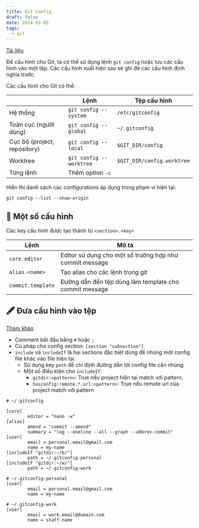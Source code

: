```yaml
---
title: Git Config
draft: false
date: 2024-03-05
tags:
  - git
---
```


[Tài liệu](https://git-scm.com/docs/git-config)

Để cấu hình cho Git, ta có thể sử dụng lệnh `git config` hoặc lưu các cấu hình vào một tệp. Các cấu hình xuất hiện sau sẽ ghi đè các cấu hình định nghĩa trước.

Các cấu hình cho Git có thể:

|                              | Lệnh                    | Tệp cấu hình               |
| ---------------------------- | ----------------------- | -------------------------- |
| Hệ thống                     | `git config --system`   | `/etc/gitconfig`           |
| Toàn cục (người dùng)        | `git config --global`   | `~/.gitconfig`             |
| Cục bộ (project, repository) | `git config --local`    | `$GIT_DIR/config`          |
| Worktree                     | `git config --worktree` | `$GIT_DIR/config.worktree` |
| Từng lệnh                    | Thêm option `-c`        |                            |

Hiển thị danh sách các configurations áp dụng trong phạm vi hiện tại:

```git
git config --list --show-origin
```

## 📌 Một số cấu hình

Các key cấu hình được tạo thành từ `<section>.<key>`

| Lệnh              | Mô tả                                                   |
| ----------------- | ------------------------------------------------------- |
| `core.editor`     | Editor sử dụng cho một số trường hợp như commit message |
| `alias.<name>`    | Tạo alias cho các lệnh trong git                        |
| `commit.template` | Đường dẫn đến tệp dùng làm template cho commit message  |

## 🖋 Đưa cấu hình vào tệp

[Tham khảo](https://git-scm.com/docs/git-config#_syntax)

- Comment bắt đầu bằng `#` hoặc `;`
- Cú pháp cho config section: `[section "subsection"]`
- `include` và `includeIf` là hai sections đặc biệt dùng để nhúng một config file khác vào file hiện tại.
  - Sử dụng key `path` để chỉ định đường dẫn tới config file cần nhúng.
  - Một số điều kiện cho `includeIf`:
    - `gitdir:<pattern>`: True nếu project hiện tại match với pattern.
    - `hasconfig:remote.*.url:<pattern>`: True nếu remote url của project match với pattern

```
# ~/.gitconfig

[core]
        editor = "nano -w"
[alias]
        amend = "commit --amend"
        summary = "log --oneline --all --graph --abbrev-commit"
[user]
        email = personal.email@gmail.com
        name = my-name
[includeIf "gitdir:~/b/"]
		path = ~/.gitconfig-personal
[includeIf "gitdir:~/w/"]
		path = ~/.gitconfig-work

# ~/.gitconfig-personal
[user]
        email = personal.email@gmail.com
        name = my-name

# ~/.gitconfig-work
[user]
        email = work.email@domain.com
        name = staff-name
```

